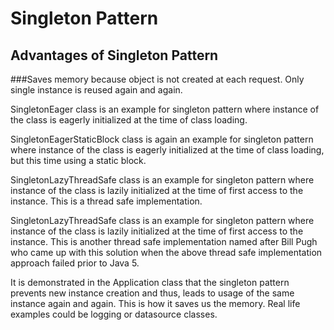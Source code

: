 # Singleton Pattern
## Advantages of Singleton Pattern
###Saves memory because object is not created at each request. Only single instance is reused again and again.


SingletonEager class is an example for singleton pattern where instance of the class is eagerly initialized at the time
of class loading.

SingletonEagerStaticBlock class is again an example for singleton pattern where instance of the class is eagerly initialized at the time
of class loading, but this time using a static block.

SingletonLazyThreadSafe class is an example for singleton pattern where instance of the class is lazily initialized at the time
of first access to the instance. This is a thread safe implementation.

SingletonLazyThreadSafe class is an example for singleton pattern where instance of the class is lazily initialized at the time
of first access to the instance. This is another thread safe implementation named after Bill Pugh who came up with this solution
when the above thread safe implementation approach failed prior to Java 5.

It is demonstrated in the Application class that the singleton pattern prevents new instance creation and thus, leads to
usage of the same instance again and again. This is how it saves us the memory. Real life examples could be logging or 
datasource classes.